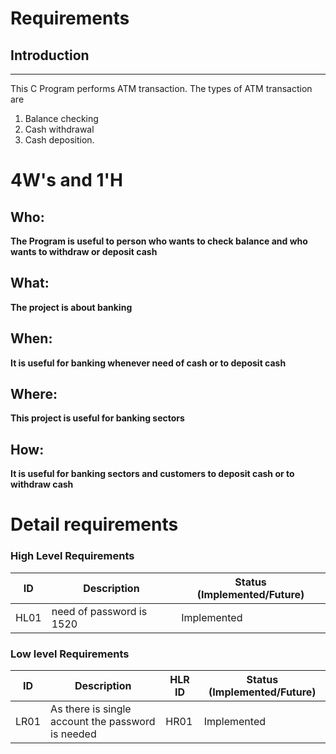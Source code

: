 # Requirements
## Introduction
 ---
  This C Program performs ATM transaction. The types of ATM transaction are
   1) Balance checking
   2) Cash withdrawal
   3) Cash deposition.

# 4W&#39;s and 1&#39;H

## Who:

**The Program is useful to person who wants to check balance and who wants to withdraw or deposit cash**

## What:

**The project is about banking**

## When:

**It is useful for banking whenever need of cash or to deposit cash**

## Where:

**This project is useful for banking sectors**

## How:

**It is useful for banking sectors and customers to deposit cash or to withdraw cash**

# Detail requirements
### High Level Requirements 
| ID | Description | Status (Implemented/Future) | 
| ----- | ----- | ---------|
|HL01  |need of password is 1520|Implemented|
### Low level Requirements
| ID | Description | HLR ID | Status (Implemented/Future) |
| ------ | --------- | ------ | ----- |
| LR01 | As there is single account the password is needed | HR01 | Implemented |

